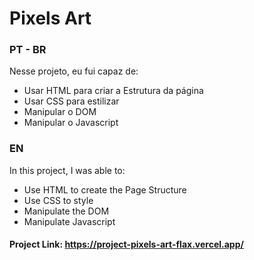 # Pixels Art

### PT - BR

Nesse projeto, eu fui capaz de:

- Usar HTML para criar a Estrutura da página
- Usar CSS para estilizar
- Manipular o DOM
- Manipular o Javascript

### EN

In this project, I was able to:

- Use HTML to create the Page Structure
- Use CSS to style
- Manipulate the DOM
- Manipulate Javascript

#### Project Link: https://project-pixels-art-flax.vercel.app/
